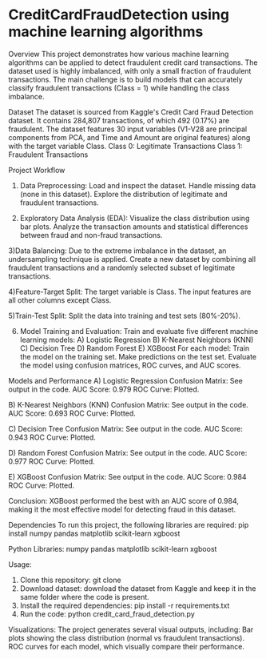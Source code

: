 # CreditCardFraudDetection using machine learning algorithms

Overview
This project demonstrates how various machine learning algorithms can be applied to detect fraudulent credit card transactions. The dataset used is highly imbalanced, with only a small fraction of fraudulent transactions. The main challenge is to build models that can accurately classify fraudulent transactions (Class = 1) while handling the class imbalance.

Dataset
The dataset is sourced from Kaggle's Credit Card Fraud Detection dataset. It contains 284,807 transactions, of which 492 (0.17%) are fraudulent. The dataset features 30 input variables (V1-V28 are principal components from PCA, and Time and Amount are original features) along with the target variable Class.
Class 0: Legitimate Transactions
Class 1: Fraudulent Transactions

Project Workflow
1) Data Preprocessing:
Load and inspect the dataset.
Handle missing data (none in this dataset).
Explore the distribution of legitimate and fraudulent transactions.

2) Exploratory Data Analysis (EDA):
Visualize the class distribution using bar plots.
Analyze the transaction amounts and statistical differences between fraud and non-fraud transactions.

3)Data Balancing:
Due to the extreme imbalance in the dataset, an undersampling technique is applied.
Create a new dataset by combining all fraudulent transactions and a randomly selected subset of legitimate transactions.

4)Feature-Target Split:
The target variable is Class.
The input features are all other columns except Class.

5)Train-Test Split:
Split the data into training and test sets (80%-20%).

6) Model Training and Evaluation:
Train and evaluate five different machine learning models:
A) Logistic Regression
B) K-Nearest Neighbors (KNN)
C) Decision Tree
D) Random Forest
E) XGBoost
For each model:
Train the model on the training set.
Make predictions on the test set.
Evaluate the model using confusion matrices, ROC curves, and AUC scores.

Models and Performance
A) Logistic Regression
Confusion Matrix: See output in the code.
AUC Score: 0.979
ROC Curve: Plotted.

B) K-Nearest Neighbors (KNN)
Confusion Matrix: See output in the code.
AUC Score: 0.693
ROC Curve: Plotted.

C) Decision Tree
Confusion Matrix: See output in the code.
AUC Score: 0.943
ROC Curve: Plotted.

D) Random Forest
Confusion Matrix: See output in the code.
AUC Score: 0.977
ROC Curve: Plotted.

E) XGBoost
Confusion Matrix: See output in the code.
AUC Score: 0.984
ROC Curve: Plotted.

Conclusion:
XGBoost performed the best with an AUC score of 0.984, making it the most effective model for detecting fraud in this dataset.

Dependencies
To run this project, the following libraries are required:
pip install numpy pandas matplotlib scikit-learn xgboost

Python Libraries:
numpy
pandas
matplotlib
scikit-learn
xgboost

Usage:
1) Clone this repository: git clone <repo-url>
2) Download dataset: download the dataset from Kaggle and keep it in the same folder where the code is present.
3) Install the required dependencies: pip install -r requirements.txt
4) Run the code: python credit_card_fraud_detection.py

Visualizations:
The project generates several visual outputs, including:
Bar plots showing the class distribution (normal vs fraudulent transactions).
ROC curves for each model, which visually compare their performance.


